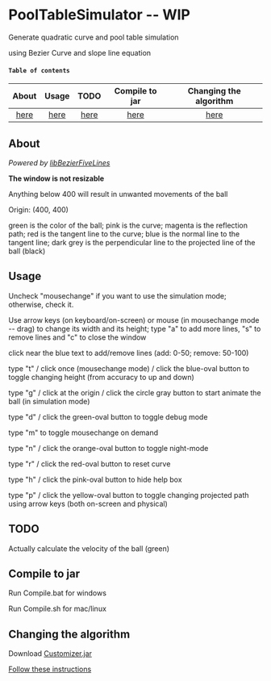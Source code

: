 # PoolTableSimulator -- WIP

Generate quadratic curve and pool table simulation

using Bezier Curve and slope line equation

#### ```Table of contents``` 

| About           | Usage         | TODO    | Compile to jar  | Changing the algorithm
| :-------------: |:-------------:| :-----:|:------:|:----:|
| [here](#About)  | [here](#Usage) | [here](#TODO)| [here](#Compile-to-jar) | [here](#Changing-the-algorithm) |


## About

_Powered by [libBezierFiveLines](https://github.com/bobdinh139/libBezierFiveLines)_

**The window is not resizable**

Anything below 400 will result in unwanted movements of the ball

Origin: (400, 400) 

green is the color of the ball; pink is the curve; magenta is the reflection path; red is the tangent line to the curve; blue is the normal line to the tangent line; dark grey is the perpendicular line to the projected line of the ball (black)

## Usage

Uncheck "mousechange" if you want to use the simulation mode; otherwise, check it.

Use arrow keys (on keyboard/on-screen) or mouse (in mousechange mode -- drag) to change its width and its height; type "a" to add more lines, "s" to remove lines and "c" to close the window

click near the blue text to add/remove lines (add: 0-50; remove: 50-100) 

type "t" / click once (mousechange mode) / click the blue-oval button to toggle changing height (from accuracy to up and down)

type "g" / click at the origin / click the circle gray button to start animate the ball (in simulation mode)

type "d" / click the green-oval button to toggle debug mode

type "m" to toggle mousechange on demand

type "n" / click the orange-oval button to toggle night-mode

type "r" / click the red-oval button to reset curve

type "h" / click the pink-oval button to hide help box

type "p" / click the yellow-oval button to toggle changing projected path using arrow keys (both on-screen and physical)

## TODO

Actually calculate the velocity of the ball (green) 

## Compile to jar

Run Compile.bat for windows

Run Compile.sh for mac/linux

## Changing the algorithm

Download [Customizer.jar](Customize/Customizer.jar)

[Follow these instructions](https://github.com/frychicken/PoolTableSimulator/wiki/Changing-Algorithm)

